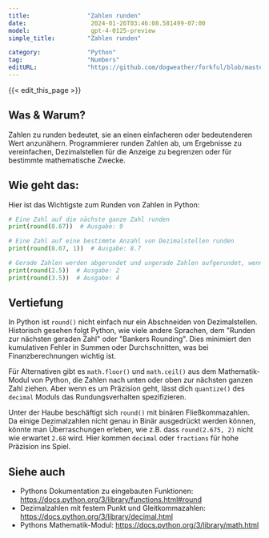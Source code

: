 ```yaml
---
title:                "Zahlen runden"
date:                  2024-01-26T03:46:08.581499-07:00
model:                 gpt-4-0125-preview
simple_title:         "Zahlen runden"

category:             "Python"
tag:                  "Numbers"
editURL:              "https://github.com/dogweather/forkful/blob/master/content/de/python/rounding-numbers.md"
---
```


{{< edit_this_page >}}

## Was & Warum?
Zahlen zu runden bedeutet, sie an einen einfacheren oder bedeutenderen Wert anzunähern. Programmierer runden Zahlen ab, um Ergebnisse zu vereinfachen, Dezimalstellen für die Anzeige zu begrenzen oder für bestimmte mathematische Zwecke.

## Wie geht das:
Hier ist das Wichtigste zum Runden von Zahlen in Python:

```python
# Eine Zahl auf die nächste ganze Zahl runden
print(round(8.67))  # Ausgabe: 9

# Eine Zahl auf eine bestimmte Anzahl von Dezimalstellen runden
print(round(8.67, 1))  # Ausgabe: 8.7

# Gerade Zahlen werden abgerundet und ungerade Zahlen aufgerundet, wenn sie gleich weit entfernt sind
print(round(2.5))  # Ausgabe: 2
print(round(3.5))  # Ausgabe: 4
```

## Vertiefung
In Python ist `round()` nicht einfach nur ein Abschneiden von Dezimalstellen. Historisch gesehen folgt Python, wie viele andere Sprachen, dem "Runden zur nächsten geraden Zahl" oder "Bankers Rounding". Dies minimiert den kumulativen Fehler in Summen oder Durchschnitten, was bei Finanzberechnungen wichtig ist.

Für Alternativen gibt es `math.floor()` und `math.ceil()` aus dem Mathematik-Modul von Python, die Zahlen nach unten oder oben zur nächsten ganzen Zahl ziehen. Aber wenn es um Präzision geht, lässt dich `quantize()` des `decimal` Moduls das Rundungsverhalten spezifizieren.

Unter der Haube beschäftigt sich `round()` mit binären Fließkommazahlen. Da einige Dezimalzahlen nicht genau in Binär ausgedrückt werden können, könnte man Überraschungen erleben, wie z.B. dass `round(2.675, 2)` nicht wie erwartet `2.68` wird. Hier kommen `decimal` oder `fractions` für hohe Präzision ins Spiel.

## Siehe auch
- Pythons Dokumentation zu eingebauten Funktionen: https://docs.python.org/3/library/functions.html#round
- Dezimalzahlen mit festem Punkt und Gleitkommazahlen: https://docs.python.org/3/library/decimal.html
- Pythons Mathematik-Modul: https://docs.python.org/3/library/math.html
